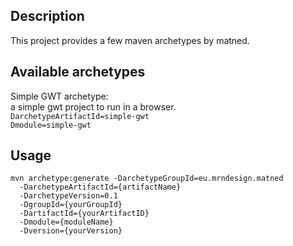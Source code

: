 ## Description

This project provides a few maven archetypes by matned. 

## Available archetypes

Simple GWT archetype:<br> a simple gwt project to run in a browser.<br> 
  `DarchetypeArtifactId=simple-gwt`<br>
  `Dmodule=simple-gwt`<br> 

## Usage

    mvn archetype:generate -DarchetypeGroupId=eu.mrndesign.matned                
      -DarchetypeArtifactId={artifactName}          
      -DarchetypeVersion=0.1                
      -DgroupId={yourGroupId}                               
      -DartifactId={yourArtifactID}                            
      -Dmodule={moduleName}                                  
      -Dversion={yourVersion}


